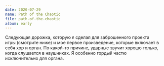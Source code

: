 ```yaml
---
date: 2020-07-29
name: Path of the Chaotic
file: path-of-the-chaotic
album: early
---
```


Следующая дорожка, которую я сделал для заброшенного проекта игры (смотрите ниже) и мое первое произведение, которые включает в себя хор и орган. По какой-то причине, ударные звучит хорошо только, когда слушается в наушниках. Я особенно гордый частю исключительно для органа.
